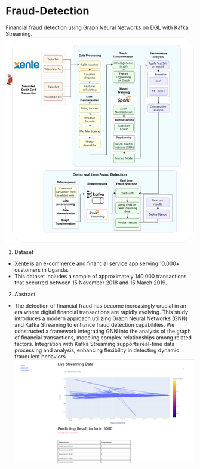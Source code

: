 # Fraud-Detection
 Financial fraud detection using Graph Neural Networks on DGL with Kafka Streaming.
  ![sys](sys.png)
1. Dataset
  * [Xente](https://zindi.africa/competitions/xente-fraud-detection-challenge/data) is an e-commerce and financial service app serving 10,000+ customers in Uganda.
  * This dataset includes a sample of approximately 140,000 transactions that occurred between 15 November 2018 and 15 March 2019.
2. Abstract
  * The detection of financial fraud has become increasingly crucial in an era where digital financial transactions are rapidly evolving. This study introduces a modern approach utilizing Graph Neural Networks (GNN) and Kafka Streaming to enhance fraud detection capabilities. We constructed a framework integrating GNN into the analysis of the graph of financial transactions, modeling complex relationships among related factors. Integration with Kafka Streaming supports real-time data processing and analysis, enhancing flexibility in detecting dynamic fraudulent behaviors.
  ![pic](fraud_pic.jpg)
